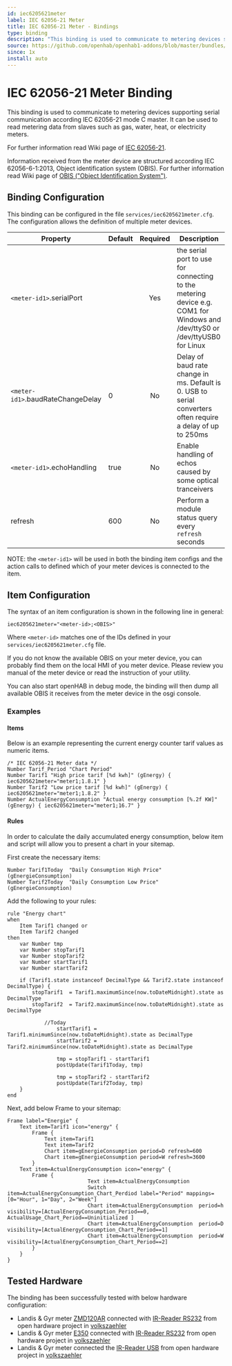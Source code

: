 ```yaml
---
id: iec6205621meter
label: IEC 62056-21 Meter
title: IEC 62056-21 Meter - Bindings
type: binding
description: "This binding is used to communicate to metering devices supporting serial communication according IEC 62056-21 mode C master. It can be used to read metering data from slaves such as gas, water, heat, or electricity meters."
source: https://github.com/openhab/openhab1-addons/blob/master/bundles/binding/org.openhab.binding.iec6205621meter/README.md
since: 1x
install: auto
---
```


<!-- Attention authors: Do not edit directly. Please add your changes to the appropriate source repository -->

<!-- {% include base.html %} -->

# IEC 62056-21 Meter Binding

This binding is used to communicate to metering devices supporting serial communication according IEC 62056-21 mode C master. It can be used to read metering data from slaves such as gas, water, heat, or electricity meters. 

For further information read Wiki page of [IEC 62056-21](http://en.wikipedia.org/wiki/IEC_62056#IEC_62056-21).

Information received from the meter device are structured according IEC 62056-6-1:2013, Object identification system (OBIS). For further information read Wiki page of [OBIS ("Object Identification System")](http://de.wikipedia.org/wiki/OBIS-Kennzahlen).

## Binding Configuration

This binding can be configured in the file `services/iec6205621meter.cfg`.  The configuration allows the definition of multiple meter devices.


| Property | Default | Required | Description |
|----------|---------|:--------:|-------------|
| `<meter-id1>`.serialPort | | Yes | the serial port to use for connecting to the metering device e.g. COM1 for Windows and /dev/ttyS0 or /dev/ttyUSB0 for Linux |
| `<meter-id1>`.baudRateChangeDelay | 0 | No | Delay of baud rate change in ms. Default is 0. USB to serial converters often require a delay of up to 250ms |
| `<meter-id1>`.echoHandling | true | No | Enable handling of echos caused by some optical tranceivers |
| refresh | 600 | No | Perform a module status query every `refresh` seconds |

NOTE: the `<meter-id1>` will be used in both the binding item configs and the action calls to defined which of your meter devices is connected to the item.

## Item Configuration

The syntax of an item configuration is shown in the following line in general:

```
iec6205621meter="<meter-id>;<OBIS>"
```

Where `<meter-id>` matches one of the IDs defined in your `services/iec6205621meter.cfg` file.

If you do not know the available OBIS on your meter device, you can probably find them on the local HMI of you meter device. Please review you manual of the meter device or read the instruction of your utility.

You can also start openHAB in debug mode, the binding will then dump all available OBIS it receives from the meter device in the osgi console. 

### Examples

#### Items

Below is an example representing the current energy counter tarif values as numeric items.

```
/* IEC 62056-21 Meter data */
Number Tarif_Period "Chart Period"
Number Tarif1 "High price tarif [%d kwh]" (gEnergy) { iec6205621meter="meter1;1.8.1" }
Number Tarif2 "Low price tarif [%d kwh]" (gEnergy) { iec6205621meter="meter1;1.8.2" }
Number ActualEnergyConsumption "Actual energy consumption [%.2f KW]" (gEnergy) { iec6205621meter="meter1;16.7" }
```

#### Rules

In order to calculate the daily accumulated energy consumption, below item and script will allow you to present a chart in your sitemap.

First create the necessary items: 

```
Number Tarif1Today  "Daily Consumption High Price" (gEnergieConsumption)
Number Tarif2Today  "Daily Consumption Low Price" (gEnergieConsumption)
```

Add the following to your rules:

```
rule "Energy chart"
when
    Item Tarif1 changed or
    Item Tarif2 changed
then
    var Number tmp
    var Number stopTarif1
    var Number stopTarif2
    var Number startTarif1
    var Number startTarif2
        
    if (Tarif1.state instanceof DecimalType && Tarif2.state instanceof DecimalType) {   
        stopTarif1  = Tarif1.maximumSince(now.toDateMidnight).state as DecimalType
        stopTarif2  = Tarif2.maximumSince(now.toDateMidnight).state as DecimalType
        
            //Today
                startTarif1 = Tarif1.minimumSince(now.toDateMidnight).state as DecimalType
                startTarif2 = Tarif2.minimumSince(now.toDateMidnight).state as DecimalType
                
                tmp = stopTarif1 - startTarif1
                postUpdate(Tarif1Today, tmp)
        
                tmp = stopTarif2 - startTarif2
                postUpdate(Tarif2Today, tmp)
    }
end
```

Next, add below Frame to your sitemap:

```
Frame label="Energie" {
    Text item=Tarif1 icon="energy" {
        Frame {
            Text item=Tarif1 
            Text item=Tarif2
            Chart item=gEnergieConsumption period=D refresh=600 
            Chart item=gEnergieConsumption period=W refresh=3600    
        }
    Text item=ActualEnergyConsumption icon="energy" {
        Frame {
                          Text item=ActualEnergyConsumption
                          Switch item=ActualEnergyConsumption_Chart_Perdiod label="Period" mappings=[0="Hour", 1="Day", 2="Week"]
                          Chart item=ActualEnergyConsumption  period=h visibility=[ActualEnergyConsumption_Period==0, ActualUsage_Chart_Period==Uninitialized ]
                          Chart item=ActualEnergyConsumption  period=D visibility=[ActualEnergyConsumption_Chart_Period==1]
                          Chart item=ActualEnergyConsumption  period=W visibility=[ActualEnergyConsumption_Chart_Period==2]
        }
    }   
}
```

## Tested Hardware

The binding has been successfully tested with below hardware configuration:

* Landis & Gyr meter [ZMD120AR](http://www.landisgyr.ch/product/landisgyr-zmd120ar/)  connected with [IR-Reader RS232](http://wiki.volkszaehler.org/hardware/controllers/ir-schreib-lesekopf) from open hardware project in [volkszaehler](http://volkszaehler.org/)
* Landis & Gyr meter [E350](http://www.landisgyr.ch/product/landisgyr-e350-electricity-meter-new-generation/)  connected with [IR-Reader RS232](http://wiki.volkszaehler.org/hardware/controllers/ir-schreib-lesekopf) from open hardware project in [volkszaehler](http://volkszaehler.org/)
* Landis & Gyr meter connected the [IR-Reader USB](http://wiki.volkszaehler.org/hardware/controllers/ir-schreib-lesekopf-usb-ausgang) from open hardware project in [volkszaehler](http://volkszaehler.org/)
